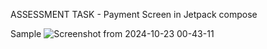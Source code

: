 ASSESSMENT TASK - Payment Screen in Jetpack compose

Sample
![Screenshot from 2024-10-23 00-43-11](https://github.com/user-attachments/assets/ad7b7917-ae38-4719-9d9e-1d76dd723fdb)
